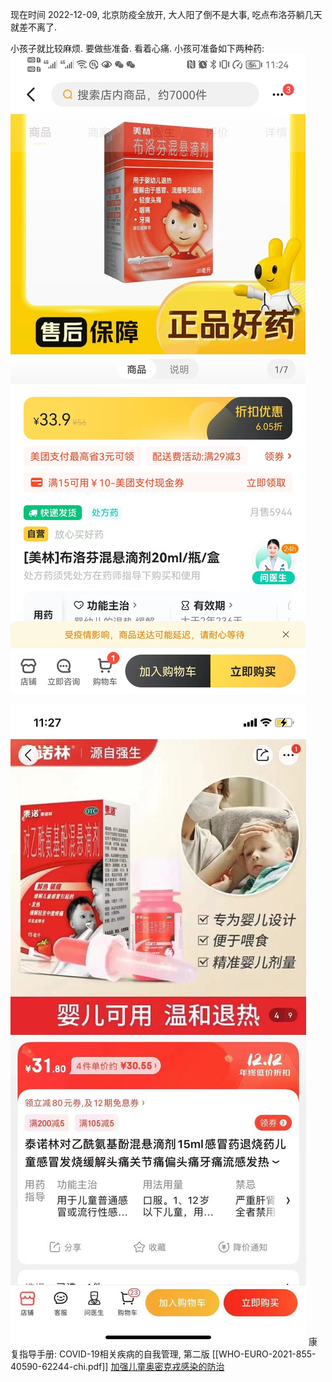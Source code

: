 
现在时间 2022-12-09,  北京防疫全放开, 大人阳了倒不是大事, 吃点布洛芬躺几天就差不离了.

小孩子就比较麻烦. 要做些准备. 看着心痛.
小孩可准备如下两种药:
![](assets/Pasted%20image%2020221209164923.png)


![](assets/Pasted%20image%2020221209164933.png)
康复指导手册: COVID-19相关疾病的自我管理, 第二版 [[WHO-EURO-2021-855-40590-62244-chi.pdf]]
[加强儿童奥密克戎感染的防治](https://www.ncbi.nlm.nih.gov/pmc/articles/PMC9044981/) 